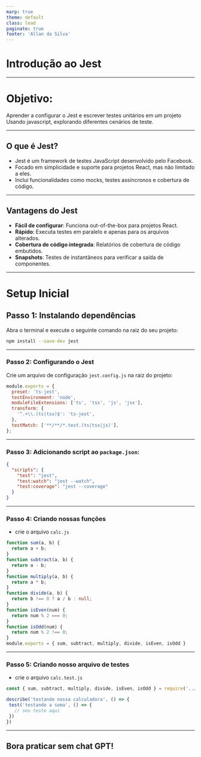 ```yaml
---
marp: true
theme: default
class: lead
paginate: true
footer: 'Allan da Silva'
---
```


# Introdução ao Jest
---

# **Objetivo:**  
Aprender a configurar o Jest e escrever testes unitários em um projeto Usando javascript, explorando diferentes cenários de teste.

---

## O que é Jest?

- Jest é um framework de testes JavaScript desenvolvido pelo Facebook.
- Focado em simplicidade e suporte para projetos React, mas não limitado a eles.
- Inclui funcionalidades como mocks, testes assíncronos e cobertura de código.

---

## Vantagens do Jest

- **Fácil de configurar**: Funciona out-of-the-box para projetos React.
- **Rápido**: Executa testes em paralelo e apenas para os arquivos alterados.
- **Cobertura de código integrada**: Relatórios de cobertura de código embutidos.
- **Snapshots**: Testes de instantâneos para verificar a saída de componentes.

---

# Setup Inicial

## Passo 1: Instalando dependências

Abra o terminal e execute o seguinte comando na raiz do seu projeto:

```bash
npm install --save-dev jest 
```

---
### Passo 2: Configurando o Jest

Crie um arquivo de configuração `jest.config.js` na raiz do projeto:

```js
module.exports = {
  preset: 'ts-jest',
  testEnvironment: 'node',
  moduleFileExtensions: ['ts', 'tsx', 'js', 'jsx'],
  transform: {
    '^.+\\.(ts|tsx)$': 'ts-jest',
  },
  testMatch: ['**/**/*.test.(ts|tsx|js)'],
};
```

---

### Passo 3: Adicionando script ao `package.json`:

```json
{
  "scripts": {
    "test": "jest",
    "test:watch": "jest --watch",
    "test:coverage": "jest --coverage"
  }
}

```

---

### Passo 4: Criando nossas funções
- crie o arquivo `calc.js`
```ts
function sum(a, b) {
  return a + b;
}
function subtract(a, b) {
  return a - b;
}
function multiply(a, b) {
  return a * b;
}
function divide(a, b) {
  return b !== 0 ? a / b : null;
}
function isEven(num) {
  return num % 2 === 0;
}
function isOdd(num) {
  return num % 2 !== 0;
}
module.exports = { sum, subtract, multiply, divide, isEven, isOdd }
```
---
 
 ### Passo 5: Criando nosso arquivo de testes
- crie o arquivo `calc.test.js`
 ```ts
 const { sum, subtract, multiply, divide, isEven, isOdd } = require('../calc');

describe('testando nossa calculadora', () => {
  test('testando a soma', () => {
    // seu teste aqui
  })
})
 ```

 ---

 ## Bora praticar sem chat GPT!